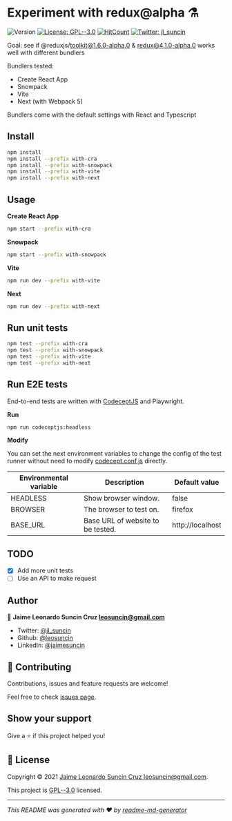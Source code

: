 # Experiment with redux@alpha ⚗️

![Version](https://img.shields.io/badge/version-1.0.0-blue.svg?cacheSeconds=2592000)
[![License: GPL--3.0](https://img.shields.io/badge/License-GPL--3.0-yellow.svg)](./LICENSE)
[![HitCount](https://hits.dwyl.com/leosuncin/congenial-broccoli.svg)](https://hits.dwyl.com/leosuncin/congenial-broccoli)
[![Twitter: jl_suncin](https://img.shields.io/twitter/follow/jl_suncin.svg?style=social)](https://twitter.com/jl_suncin)

Goal: see if @reduxjs/toolkit@1.6.0-alpha.0 & redux@4.1.0-alpha.0 works well with different bundlers

Bundlers tested:

- Create React App
- Snowpack
- Vite
- Next (with Webpack 5)

Bundlers come with the default settings with React and Typescript

## Install

```sh
npm install
npm install --prefix with-cra
npm install --prefix with-snowpack
npm install --prefix with-vite
npm install --prefix with-next
```

## Usage

**Create React App**

```sh
npm start --prefix with-cra
```

**Snowpack**

```sh
npm start --prefix with-snowpack
```

**Vite**

```sh
npm run dev --prefix with-vite
```

**Next**

```sh
npm run dev --prefix with-next
```

## Run unit tests

```sh
npm test --prefix with-cra
npm test --prefix with-snowpack
npm test --prefix with-vite
npm test --prefix with-next
```

## Run E2E tests

End-to-end tests are written with [CodeceptJS](https://codecept.io/) and Playwright.

**Run**

```sh
npm run codeceptjs:headless
```

**Modify**

You can set the next environment variables to change the config of the test runner without need to modify [codecept.conf.js](codecept.conf.js) directly.

| Environmental variable | Description                       | Default value    |
| ---------------------- | --------------------------------- | ---------------- |
| HEADLESS               | Show browser window.              | false            |
| BROWSER                | The browser to test on.           | firefox          |
| BASE_URL               | Base URL of website to be tested. | http://localhost |

## TODO

- [x] Add more unit tests
- [ ] Use an API to make request

## Author

👤 **Jaime Leonardo Suncin Cruz <leosuncin@gmail.com>**

- Twitter: [@jl_suncin](https://twitter.com/jl_suncin)
- Github: [@leosuncin](https://github.com/leosuncin)
- LinkedIn: [@jaimesuncin](https://linkedin.com/in/jaimesuncin)

## 🤝 Contributing

Contributions, issues and feature requests are welcome!

Feel free to check [issues page](https://github.com/leosuncin/congenial-broccoli/issues).

## Show your support

Give a ⭐️ if this project helped you!

## 📝 License

Copyright © 2021 [Jaime Leonardo Suncin Cruz <leosuncin@gmail.com>](https://github.com/leosuncin).

This project is [GPL--3.0](./LICENSE) licensed.

---

_This README was generated with ❤️ by [readme-md-generator](https://github.com/kefranabg/readme-md-generator)_
